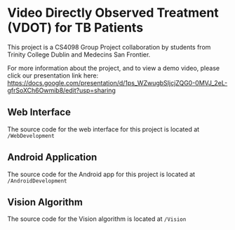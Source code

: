 # Video Directly Observed Treatment (VDOT) for TB Patients

This project is a CS4098 Group Project collaboration by students from Trinity College Dublin and Medecins San Frontier.

For more information about the project, and to view a demo video, please click our presentation link here: https://docs.google.com/presentation/d/1ps_WZwugbSIjcjZQG0-0MVJ_2eL-gfrSoXCh6Owmib8/edit?usp=sharing

## Web Interface

The source code for the web interface for this project is located at `/WebDevelopment`

## Android Application

The source code for the Android app for this project is located at `/AndroidDevelopment`

## Vision Algorithm

The source code for the Vision algorithm is located at `/Vision`

